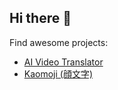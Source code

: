 ## Hi there 👋

Find awesome projects:

- [AI Video Translator](https://videotranslator.org/)
- [Kaomoji (顔文字)](https://emoji.works/kaomoji)
